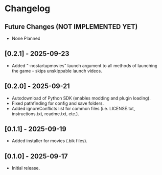 # Changelog

## Future Changes (NOT IMPLEMENTED YET)

- None Planned

## [0.2.1] - 2025-09-23

- Added "-nostartupmovies" launch argument to all methods of launching the game - skips unskippable launch videos.

## [0.2.0] - 2025-09-21

- Autodownload of Python SDK (enables modding and plugin loading).
- Fixed pathfinding for config and save folders.
- Added ignoreConflicts list for common files (i.e. LICENSE.txt, instructions.txt, readme.txt, etc.).

## [0.1.1] - 2025-09-19

- Added installer for movies (.bik files).

## [0.1.0] - 2025-09-17

- Initial release.
